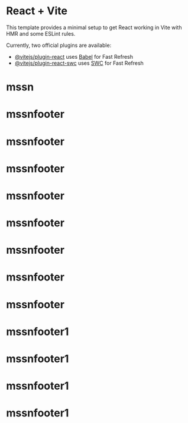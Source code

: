 # React + Vite

This template provides a minimal setup to get React working in Vite with HMR and some ESLint rules.

Currently, two official plugins are available:

- [@vitejs/plugin-react](https://github.com/vitejs/vite-plugin-react/blob/main/packages/plugin-react/README.md) uses [Babel](https://babeljs.io/) for Fast Refresh
- [@vitejs/plugin-react-swc](https://github.com/vitejs/vite-plugin-react-swc) uses [SWC](https://swc.rs/) for Fast Refresh
# mssn
# mssnfooter
# mssnfooter
# mssnfooter
# mssnfooter
# mssnfooter
# mssnfooter
# mssnfooter
# mssnfooter
# mssnfooter1
# mssnfooter1
# mssnfooter1
# mssnfooter1
